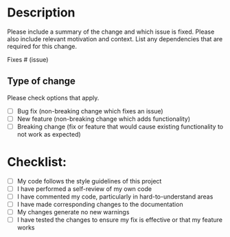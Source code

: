 # Description

Please include a summary of the change and which issue is fixed. Please also include relevant motivation and context. List any dependencies that are required for this change.

Fixes # (issue)

## Type of change

Please check options that apply.

- [ ] Bug fix (non-breaking change which fixes an issue)
- [ ] New feature (non-breaking change which adds functionality)
- [ ] Breaking change (fix or feature that would cause existing functionality to not work as expected)

# Checklist:

- [ ] My code follows the style guidelines of this project
- [ ] I have performed a self-review of my own code
- [ ] I have commented my code, particularly in hard-to-understand areas
- [ ] I have made corresponding changes to the documentation
- [ ] My changes generate no new warnings
- [ ] I have tested the changes to ensure my fix is effective or that my feature works
